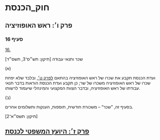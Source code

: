 # חוק_הכנסת

## פרק ו׳: ראש האופוזיציה

### סעיף 16

[16.](https://he.wikisource.org/wiki/%D7%97%D7%95%D7%A7_%D7%94%D7%9B%D7%A0%D7%A1%D7%AA#%D7%A1%D7%A2%D7%99%D7%A3_16)

שכר ותנאי עבודה [תיקון: תש״ס־3, תשס״ד]

(א)

ועדת הכנסת תקבע את שכרו של ראש האופוזיציה בהתאם [לפרק ט׳](https://he.wikisource.org/wiki/%D7%97%D7%95%D7%A7_%D7%94%D7%9B%D7%A0%D7%A1%D7%AA#%D7%A4%D7%A8%D7%A7_%D7%98), ובלבד שלא יפחת שכרו של ראש האופוזיציה משכרו של שר; כן תקבע ועדת הכנסת הוראות בדבר תנאי עבודתו של ראש האופוזיציה, ובדבר הצוות המקצועי והמינהלי שיעמוד לרשותו.

(ב)

בסעיף זה, ”שכר“ – משכורת חודשית, תוספות, הענקות ותשלומים אחרים.

[תיקון: תשס״א־2]

## [פרק ז׳: היועץ המשפטי לכנסת](https://he.wikisource.org/wiki/%D7%97%D7%95%D7%A7_%D7%94%D7%9B%D7%A0%D7%A1%D7%AA#%D7%A4%D7%A8%D7%A7_%D7%96)